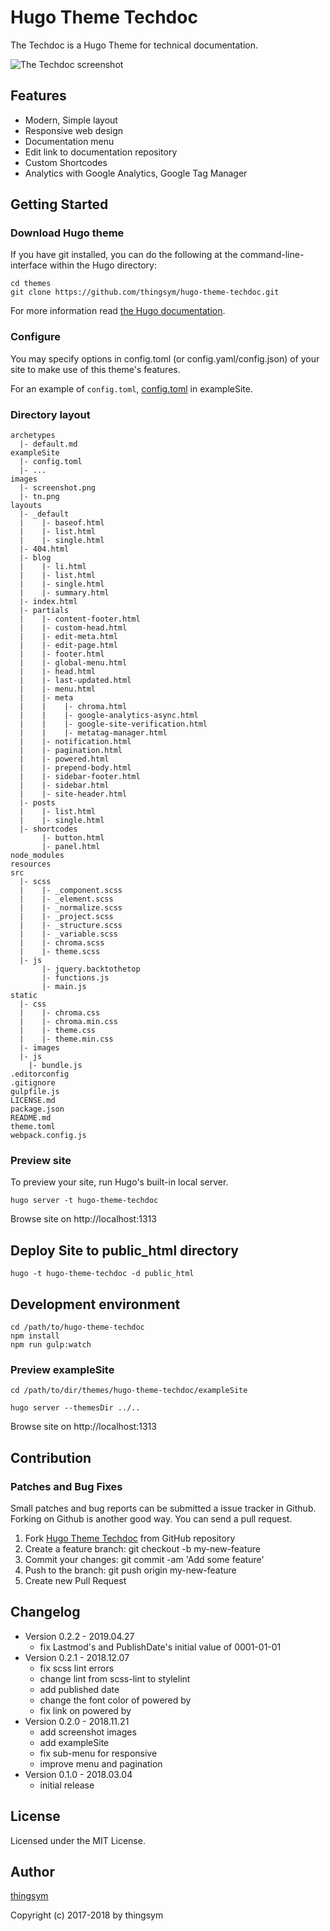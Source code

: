 # Hugo Theme Techdoc

The Techdoc is a Hugo Theme for technical documentation.

![The Techdoc screenshot](https://raw.githubusercontent.com/thingsym/hugo-theme-techdoc/master/images/screenshot.png)

## Features

* Modern, Simple layout
* Responsive web design
* Documentation menu
* Edit link to documentation repository
* Custom Shortcodes
* Analytics with Google Analytics, Google Tag Manager

## Getting Started

### Download Hugo theme

If you have git installed, you can do the following at the command-line-interface within the Hugo directory:

```
cd themes
git clone https://github.com/thingsym/hugo-theme-techdoc.git
```

For more information read [the Hugo documentation](https://gohugo.io/themes/installing-and-using-themes/).

### Configure

You may specify options in config.toml (or config.yaml/config.json) of your site to make use of this theme's features.

For an example of `config.toml`, [config.toml](https://github.com/thingsym/hugo-theme-techdoc/blob/master/exampleSite/config.toml) in exampleSite.

### Directory layout

```
archetypes
  |- default.md
exampleSite
  |- config.toml
  |- ...
images
  |- screenshot.png
  |- tn.png
layouts
  |- _default
  |    |- baseof.html
  |    |- list.html
  |    |- single.html
  |- 404.html
  |- blog
  |    |- li.html
  |    |- list.html
  |    |- single.html
  |    |- summary.html
  |- index.html
  |- partials
  |    |- content-footer.html
  |    |- custom-head.html
  |    |- edit-meta.html
  |    |- edit-page.html
  |    |- footer.html
  |    |- global-menu.html
  |    |- head.html
  |    |- last-updated.html
  |    |- menu.html
  |    |- meta
  |    |    |- chroma.html
  |    |    |- google-analytics-async.html
  |    |    |- google-site-verification.html
  |    |    |- metatag-manager.html
  |    |- notification.html
  |    |- pagination.html
  |    |- powered.html
  |    |- prepend-body.html
  |    |- sidebar-footer.html
  |    |- sidebar.html
  |    |- site-header.html
  |- posts
  |    |- list.html
  |    |- single.html
  |- shortcodes
       |- button.html
       |- panel.html
node_modules
resources
src
  |- scss
  |    |- _component.scss
  |    |- _element.scss
  |    |- _normalize.scss
  |    |- _project.scss
  |    |- _structure.scss
  |    |- _variable.scss
  |    |- chroma.scss
  |    |- theme.scss
  |- js
       |- jquery.backtothetop
       |- functions.js
       |- main.js
static
  |- css
  |    |- chroma.css
  |    |- chroma.min.css
  |    |- theme.css
  |    |- theme.min.css
  |- images
  |- js
    |- bundle.js
.editorconfig
.gitignore
gulpfile.js
LICENSE.md
package.json
README.md
theme.toml
webpack.config.js
```

### Preview site

To preview your site, run Hugo's built-in local server.

```
hugo server -t hugo-theme-techdoc
```

Browse site on http://localhost:1313

## Deploy Site to public_html directory

```
hugo -t hugo-theme-techdoc -d public_html
```

## Development environment

```
cd /path/to/hugo-theme-techdoc
npm install
npm run gulp:watch
```

### Preview exampleSite

```
cd /path/to/dir/themes/hugo-theme-techdoc/exampleSite

hugo server --themesDir ../..
```

Browse site on http://localhost:1313

## Contribution

### Patches and Bug Fixes

Small patches and bug reports can be submitted a issue tracker in Github. Forking on Github is another good way. You can send a pull request.

1. Fork [Hugo Theme Techdoc](http://thingsym.github.io/hugo-theme-techdoc/) from GitHub repository
2. Create a feature branch: git checkout -b my-new-feature
3. Commit your changes: git commit -am 'Add some feature'
4. Push to the branch: git push origin my-new-feature
5. Create new Pull Request

## Changelog

* Version 0.2.2 - 2019.04.27
  * fix Lastmod's and PublishDate's initial value of 0001-01-01
* Version 0.2.1 - 2018.12.07
  * fix scss lint errors
  * change lint from scss-lint to stylelint
  * add published date
  * change the font color of powered by
  * fix link on powered by
* Version 0.2.0 - 2018.11.21
  * add screenshot images
  * add exampleSite
  * fix sub-menu for responsive
  * improve menu and pagination
* Version 0.1.0 - 2018.03.04
  * initial release

## License

Licensed under the MIT License.

## Author

[thingsym](https://github.com/thingsym)

Copyright (c) 2017-2018 by thingsym
